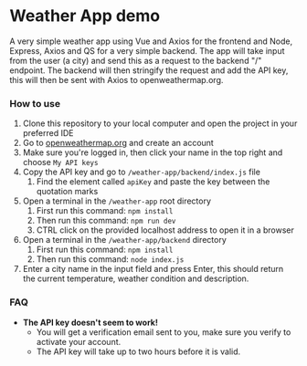 # Weather App demo

A very simple weather app using Vue and Axios for the frontend and Node, Express, Axios and QS for a very simple backend.
The app will take input from the user (a city) and send this as a request to the backend "/" endpoint.
The backend will then stringify the request and add the API key, this will then be sent with Axios to openweathermap.org.

### How to use

1. Clone this repository to your local computer and open the project in your preferred IDE
2. Go to [openweathermap.org](https://home.openweathermap.org) and create an account
3. Make sure you're logged in, then click your name in the top right and choose `My API keys`
4. Copy the API key and go to `/weather-app/backend/index.js` file
   1. Find the element called `apiKey` and paste the key between the quotation marks
5. Open a terminal in the `/weather-app` root directory
   1. First run this command: `npm install`
   2. Then run this command: `npm run dev`
   3. CTRL click on the provided localhost address to open it in a browser
6. Open a terminal in the `/weather-app/backend` directory
   1. First run this command: `npm install`
   2. Then run this command: `node index.js`
7. Enter a city name in the input field and press Enter, this should return the current temperature, weather condition and description.

### FAQ

- **The API key doesn't seem to work!**
  - You will get a verification email sent to you, make sure you verify to activate your account.
  - The API key will take up to two hours before it is valid.
